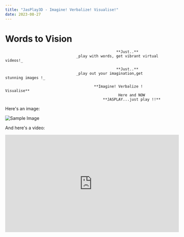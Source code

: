 ```yaml
---
title: "JasPlay3D - Imagine! Verbalize! Visualise!"
date: 2023-08-27
---
```

# Words to Vision
                    
                                                      **Just..**
                                    _play with words, get vibrant virtual  videos!_
                                    
                                                      **Just..**
                                    _play out your imagination,get stunning images !_
                              
                                            **Imagine! Verbalize ! Visualise**
                                                       Here and NOW
                                                **JASPLAY...just play !!**

Here's an image:

![Sample Image](/images/sample-image.jpg)

And here's a video:

<iframe width="560" height="315" src="https://www.youtube.com/embed/lOYBVGCj2ss?si=pnZYRwnqwN13ArNt" title="YouTube video player" frameborder="0" allow="accelerometer; autoplay; clipboard-write; encrypted-media; gyroscope; picture-in-picture; web-share" allowfullscreen></iframe>
